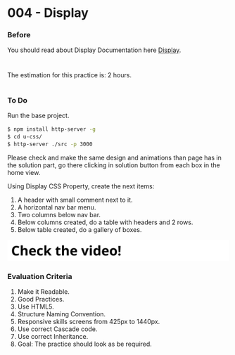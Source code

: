 # 004 - Display

### Before 
You should read about Display Documentation here [Display][1].

#
The estimation for this practice is: 2 hours.
#

### To Do

Run the base project.

```sh
$ npm install http-server -g
$ cd u-css/
$ http-server ./src -p 3000
```

Please check and make the same design and animations than page has in the solution part, go there clicking in solution button from each box in the home view.

Using Display CSS Property, create the next items:

1. A header with small comment next to it.
2. A horizontal nav bar menu.
3. Two columns below nav bar.
4. Below columns created, do a table with headers and 2 rows. 
5. Below table created, do a gallery of boxes. 

[![IMAGE ALT TEXT HERE](./../image-click.svg)](https://drive.google.com/a/talosdigital.com/file/d/1jT6gSjJPmO2r6XtXRJoKmq3t4S9CcYnG/view?usp=sharing)


### Evaluation Criteria

1. Make it Readable.
2. Good Practices.
3. Use HTML5.
4. Structure Naming Convention.
5. Responsive skills screens from 425px to 1440px.
6. Use correct Cascade code.
7. Use correct Inheritance.
8. Goal: The practice should look as be required.

[1]: https://css-tricks.com/almanac/properties/d/display/
